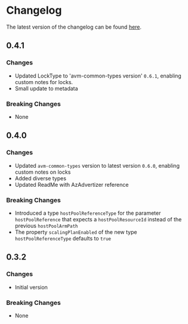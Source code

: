 # Changelog

The latest version of the changelog can be found [here](https://github.com/Azure/bicep-registry-modules/blob/main/avm/res/desktop-virtualization/scaling-plan/CHANGELOG.md).

## 0.4.1

### Changes

- Updated LockType to 'avm-common-types version' `0.6.1`, enabling custom notes for locks.
- Small update to metadata

### Breaking Changes

- None

## 0.4.0

### Changes

- Updated `avm-common-types` version to latest version `0.6.0`, enabling custom notes on locks
- Added diverse types
- Updated ReadMe with AzAdvertizer reference

### Breaking Changes

- Introduced a type `hostPoolReferenceType` for the parameter `hostPoolReference` that expects a `hostPoolResourceId` instead of the previous `hostPoolArmPath`
- The property `scalingPlanEnabled` of the new type `hostPoolReferenceType` defaults to `true`

## 0.3.2

### Changes

- Initial version

### Breaking Changes

- None
